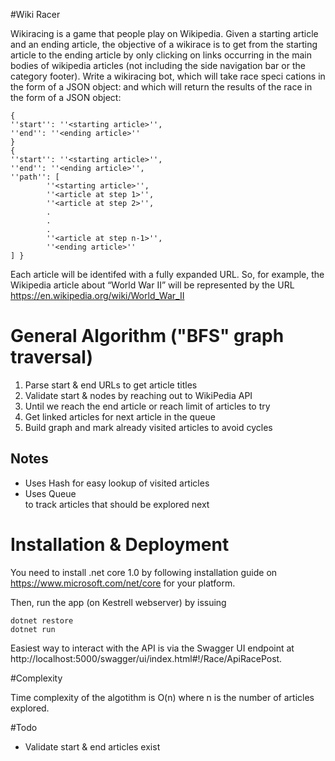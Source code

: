 #Wiki Racer

Wikiracing is a game that people play on Wikipedia. Given a starting article and an ending article, 
the objective of a wikirace is to get from the starting article to the ending article by only clicking on 
links occurring in the main bodies of wikipedia articles (not including the side navigation bar or the 
category footer).
Write a wikiracing bot, which will take race speci cations in the form of a JSON object:
and which will return the results of the race in the form of a JSON object:
```
{
''start'': ''<starting article>'', 
''end'': ''<ending article>''
}
{
''start'': ''<starting article>'', 
''end'': ''<ending article>'', 
''path'': [
        ''<starting article>'',
        ''<article at step 1>'',
        ''<article at step 2>'',
        .
        .
        .
        ''<article at step n-1>'',
        ''<ending article>''
] }
```
Each article will be identifed with a fully expanded URL. So, for example, the Wikipedia article about 
“World War II” will be represented by the URL https://en.wikipedia.org/wiki/World_War_II

# General Algorithm ("BFS" graph traversal)

1. Parse start & end URLs to get article titles
2. Validate start & nodes by reaching out to WikiPedia API 
4. Until we reach the end article or reach limit of articles to try
5.    Get linked articles for next article in the queue
6.    Build graph and mark already visited articles to avoid cycles

## Notes

* Uses Hash<string> for easy lookup of visited articles
* Uses Queue<Article> to track articles that should be explored next

# Installation & Deployment

You need to install .net core 1.0 by following installation guide on https://www.microsoft.com/net/core for your platform.

Then, run the app (on Kestrell webserver) by issuing
```
dotnet restore
dotnet run
```

Easiest way to interact with the API is via the Swagger UI endpoint at http://localhost:5000/swagger/ui/index.html#!/Race/ApiRacePost.

#Complexity

Time complexity of the algotithm is O(n) where n is the number of articles explored.

#Todo

* Validate start & end articles exist
